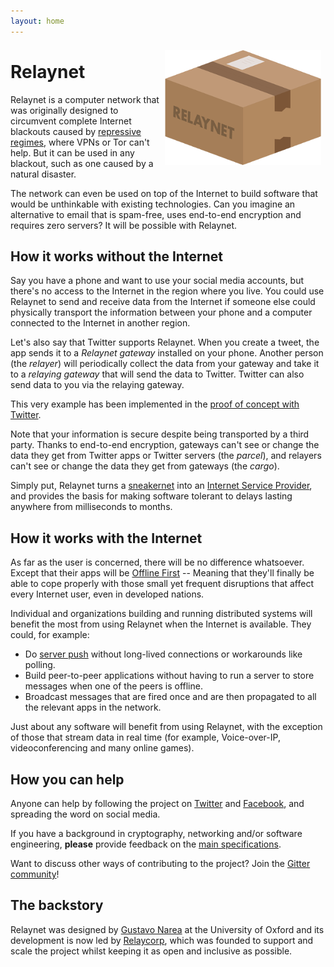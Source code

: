 ```yaml
---
layout: home
---
```


<img src="./custom-assets/logo.png" style="float:right; margin: 0.5em;"/>

# Relaynet

Relaynet is a computer network that was originally designed to circumvent complete Internet blackouts caused by [repressive regimes](https://www.accessnow.org/keepiton/), where VPNs or Tor can't help. But it can be used in any blackout, such as one caused by a natural disaster.

The network can even be used on top of the Internet to build software that would be unthinkable with existing technologies. Can you imagine an alternative to email that is spam-free, uses end-to-end encryption and requires zero servers? It will be possible with Relaynet.

## How it works without the Internet

Say you have a phone and want to use your social media accounts, but there's no access to the Internet in the region where you live. You could use Relaynet to send and receive data from the Internet if someone else could physically transport the information between your phone and a computer connected to the Internet in another region.

Let's also say that Twitter supports Relaynet. When you create a tweet, the app sends it to a _Relaynet gateway_ installed on your phone. Another person (the _relayer_) will periodically collect the data from your gateway and take it to a _relaying gateway_ that will send the data to Twitter. Twitter can also send data to you via the relaying gateway.

This very example has been implemented in the [proof of concept with Twitter](https://github.com/relaynet/poc).

Note that your information is secure despite being transported by a third party. Thanks to end-to-end encryption, gateways can't see or change the data they get from Twitter apps or Twitter servers (the _parcel_), and relayers can't see or change the data they get from gateways (the _cargo_).

Simply put, Relaynet turns a [sneakernet](https://en.wikipedia.org/wiki/Sneakernet) into an [Internet Service Provider](https://en.wikipedia.org/wiki/Internet_service_provider), and provides the basis for making software tolerant to delays lasting anywhere from milliseconds to months.

## How it works with the Internet

As far as the user is concerned, there will be no difference whatsoever. Except that their apps will be [Offline First](http://offlinefirst.org/) -- Meaning that they'll finally be able to cope properly with those small yet frequent disruptions that affect every Internet user, even in developed nations.

Individual and organizations building and running distributed systems will benefit the most from using Relaynet when the Internet is available. They could, for example:

- Do [server push](https://en.wikipedia.org/wiki/Push_technology) without long-lived connections or workarounds like polling.
- Build peer-to-peer applications without having to run a server to store messages when one of the peers is offline.
- Broadcast messages that are fired once and are then propagated to all the relevant apps in the network.

Just about any software will benefit from using Relaynet, with the exception of those that stream data in real time (for example, Voice-over-IP, videoconferencing and many online games).

## How you can help

Anyone can help by following the project on [Twitter](https://twitter.com/relaynet_) and [Facebook](https://www.facebook.com/Relaynet-2584770964871347/), and spreading the word on social media.

If you have a background in cryptography, networking and/or software engineering, **please** provide feedback on the [main specifications](https://github.com/relaynet/specs).

Want to discuss other ways of contributing to the project? Join the [Gitter community](https://gitter.im/relaynet/community)!

## The backstory

Relaynet was designed by [Gustavo Narea](https://gustavo.engineer/) at the University of Oxford and its development is now led by [Relaycorp](https://relaycorp.tech/), which was founded to support and scale the project whilst keeping it as open and inclusive as possible.
